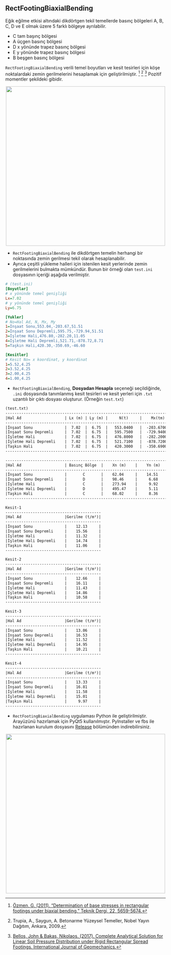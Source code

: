 ## RectFootingBiaxialBending
Eğik eğilme etkisi altındaki dikdörtgen tekil temellerde basınç bölgeleri A, B, C, D ve E olmak üzere 5 farklı bölgeye ayrılabilir.
- C tam başınç bölgesi
- A üçgen basınç bölgesi
- D x yönünde trapez basınç bölgesi
- E y yönünde trapez basınç bölgesi
- B beşgen basınç bölgesi

`RectFootingBiaxialBending` verili temel boyutları ve kesit tesirleri için köşe noktalardaki zemin gerilmelerini hesaplamak için geliştirilmiştir. [^1] [^2] [^3] Pozitif momentler şekildeki gibidir.

<p align="center">
<img src="https://eykaraduman.github.io/assets/images/biaxialbend.png" width="500" />
 </p>

- `RectFootingBiaxialBending` ile dikdörtgen temelin herhangi bir noktasında zemin gerilmesi tekil olarak hesaplanabilir.
- Ayrıca çeşitli yükleme halleri için istenilen kesit yerlerinde zemin gerilmelerini bulmakta mümkündür. Bunun bir örneği olan `test.ini` dosyasının içeriği aşağıda verilmiştir.

```ini
# (test.ini)
[Boyutlar]
# x yönünde temel genişliği
Lx=7.02
# y yönünde temel genişliği
Ly=6.75

[Yukler]
# No=Hal Ad, N, Mx, My
1=İnşaat Sonu,553.04,-203.67,51.51
2=İnşaat Sonu Depremli,595.75,-729.94,51.51
3=İşletme Hali,476.80,-282.20,11.05
4=İşletme Hali Depremli,521.71,-878.72,8.71
5=Taşkın Hali,420.30,-350.69,-46.60

[Kesitler]
# Kesit No= x koordinat, y koordinat
1=5.52,4.25
2=3.52,4.25
3=2.00,4.25
4=1.00,4.25
```
- `RectFootingBiaxialBending`, **Dosyadan Hesapla** seçeneği seçildiğinde, `.ini` dosyasında tanımlanmış kesit tesirleri ve kesit yerleri için `.txt` uzantılı bir çıktı dosyası oluşturur. (Örneğin `test.txt`)
```txt
(test.txt)
----------------------------------------------------------------------------------------------------------------
|Hal Ad                   | Lx (m) | Ly (m) |     N(t)     |    Mx(tm)    |    My(tm)    |    ex    |    ey    |
----------------------------------------------------------------------------------------------------------------
|İnşaat Sonu              |  7.02  |  6.75  |   553.0400   |  -203.6700   |   51.5100    |  0.0931  | -0.3683  |
|İnşaat Sonu Depremli     |  7.02  |  6.75  |   595.7500   |  -729.9400   |   51.5100    |  0.0865  | -1.2252  |
|İşletme Hali             |  7.02  |  6.75  |   476.8000   |  -282.2000   |   11.0500    |  0.0232  | -0.5919  |
|İşletme Hali Depremli    |  7.02  |  6.75  |   521.7100   |  -878.7200   |    8.7100    |  0.0167  | -1.6843  |
|Taşkın Hali              |  7.02  |  6.75  |   420.3000   |  -350.6900   |   -46.6000   | -0.1109  | -0.8344  |
----------------------------------------------------------------------------------------------------------------

-------------------------------------------------------------------------------------------------------------------------------------------------------------------
|Hal Ad                   | Basınç Bölge  |    Xn (m)    |    Yn (m)    |    Xq(m)     |    Yp(m)     |   s1(t/m²)   |   s2(t/m²)   |   s3(t/m²)   |   s4(t/m²)   |
-------------------------------------------------------------------------------------------------------------------------------------------------------------------
|İnşaat Sonu              |       C       |    62.04     |    14.51     |    0.0000    |    0.0000    |    8.7797    |    6.9215    |   14.5627    |   16.4209    |
|İnşaat Sonu Depremli     |       D       |    98.46     |     6.68     |    0.0000    |    6.2052    |    0.0000    |    0.0000    |   25.3563    |   27.3029    |
|İşletme Hali             |       C       |    273.94    |     9.92     |    0.0000    |    0.0000    |    4.9678    |    4.5692    |   15.1567    |   15.5553    |
|İşletme Hali Depremli    |       D       |    495.47    |     5.11     |    0.0000    |    5.0357    |    0.0000    |    0.0000    |   29.0960    |   29.5142    |
|Taşkın Hali              |       C       |    68.02     |     8.36     |    0.0000    |    0.0000    |    1.4508    |    3.1319    |   16.2890    |   14.6079    |
-------------------------------------------------------------------------------------------------------------------------------------------------------------------

Kesit-1
------------------------------------------
|Hal Ad                   |Gerilme (t/m²)|
------------------------------------------
|İnşaat Sonu              |    12.13     |
|İnşaat Sonu Depremli     |    15.56     |
|İşletme Hali             |    11.32     |
|İşletme Hali Depremli    |    14.74     |
|Taşkın Hali              |    11.06     |
------------------------------------------

Kesit-2
------------------------------------------
|Hal Ad                   |Gerilme (t/m²)|
------------------------------------------
|İnşaat Sonu              |    12.66     |
|İnşaat Sonu Depremli     |    16.11     |
|İşletme Hali             |    11.43     |
|İşletme Hali Depremli    |    14.86     |
|Taşkın Hali              |    10.58     |
------------------------------------------

Kesit-3
------------------------------------------
|Hal Ad                   |Gerilme (t/m²)|
------------------------------------------
|İnşaat Sonu              |    13.06     |
|İnşaat Sonu Depremli     |    16.53     |
|İşletme Hali             |    11.52     |
|İşletme Hali Depremli    |    14.95     |
|Taşkın Hali              |    10.21     |
------------------------------------------

Kesit-4
------------------------------------------
|Hal Ad                   |Gerilme (t/m²)|
------------------------------------------
|İnşaat Sonu              |    13.33     |
|İnşaat Sonu Depremli     |    16.81     |
|İşletme Hali             |    11.58     |
|İşletme Hali Depremli    |    15.01     |
|Taşkın Hali              |     9.97     |
------------------------------------------
```
- `RectFootingBiaxialBending` uygulaması Python ile geliştirilmiştir. Arayüzünü hazırlamak için PyQt5 kullanılmıştır. PyInstaller ve fbs ile hazırlanan kurulum dosyasını [Release](https://github.com/eykaraduman/RectFootingBiaxialBending/releases) bölümünden indirebilirsiniz.
<p align="center">
<img src="https://eykaraduman.github.io/assets/images/RectFootApp.png" width="500" />
</p>

[^1]: [Özmen, G. (2011). “Determination of base stresses in rectangular footings under biaxial bending.” Teknik Dergi, 22, 5659-5674.](http://www.imo.org.tr/resimler/ekutuphane/pdf/16498_15_12.pdf) 

[^2]: Trupia, A., Saygun, A. Betonarme Yüzeysel Temeller, Nobel Yayın Dağıtım, Ankara, 2009. 

[^3]: [Bellos, John & Bakas, Nikolaos. (2017). Complete Analytical Solution for Linear Soil Pressure Distribution under Rigid Rectangular Spread Footings. International Journal of Geomechanics.](https://www.researchgate.net/publication/312362987_Complete_Analytical_Solution_for_Linear_Soil_Pressure_Distribution_under_Rigid_Rectangular_Spread_Footings)
